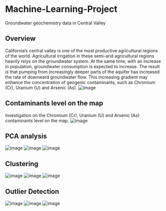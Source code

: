 # Machine-Learning-Project
Groundwater geochemistry data in Central Valley

## Overview
California’s central valley is one of the most productive agricultural regions of the world. Agricultural irrigation in these semi-arid agricultural regions heavily relys on the groundwater system. At the same time, with an increase in population, groundwater consumption is expected to increase. The result is that pumping from increasingly deeper parts of the aquifer has increased the rate of downward groundwater flow. This increasing gradient may enhance the concentration of geogenic contaminants, such as Chromium (Cr), Uranium (U) and Arsenic (As).
![image](https://github.com/Yuteng0927/Machine-Learning-Project/blob/main/Images/map.png)

## Contaminants level on the map
Investigation on the Chromium (Cr), Uranium (U) and Arsenic (As) contaminants level on the map.
![image](https://github.com/Yuteng0927/Machine-Learning-Project/blob/main/Images/Contaminants%20level%20on%20the%20map.png)

## PCA analysis
![image](https://github.com/Yuteng0927/Machine-Learning-Project/blob/main/Images/PCA_1.png)
![image](https://github.com/Yuteng0927/Machine-Learning-Project/blob/main/Images/PCA_2.png)
![image](https://github.com/Yuteng0927/Machine-Learning-Project/blob/main/Images/PCA_3.png)

## Clustering
![image](https://github.com/Yuteng0927/Machine-Learning-Project/blob/main/Images/cluster1.png)
![image](https://github.com/Yuteng0927/Machine-Learning-Project/blob/main/Images/cluster2.png)
![image](https://github.com/Yuteng0927/Machine-Learning-Project/blob/main/Images/cluster3.png)

## Outlier Detection
![image](https://github.com/Yuteng0927/Machine-Learning-Project/blob/main/Images/outlier1.png)
![image](https://github.com/Yuteng0927/Machine-Learning-Project/blob/main/Images/outlier2.png)
![image](https://github.com/Yuteng0927/Machine-Learning-Project/blob/main/Images/outlier3.png)

